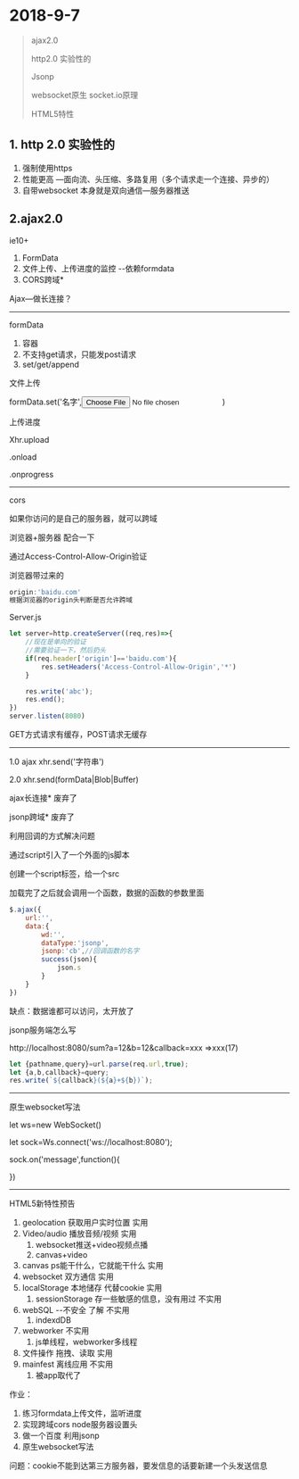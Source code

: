 # 2018-9-7



> ajax2.0
>
> http2.0 实验性的
>
> Jsonp 
>
> websocket原生 socket.io原理
>
> HTML5特性

## 1. http 2.0 实验性的

1. 强制使用https
2. 性能更高 —面向流、头压缩、多路复用（多个请求走一个连接、异步的）
3. 自带websocket  本身就是双向通信—服务器推送

## 2.ajax2.0

ie10+

1. FormData  
2. 文件上传、上传进度的监控 --依赖formdata 
3. CORS跨域* 

Ajax—做长连接？

---

formData 

1. 容器
2. 不支持get请求，只能发post请求
3. set/get/append

文件上传

formData.set('名字',<input type='file'>)

上传进度

Xhr.upload

.onload

.onprogress

---



cors

如果你访问的是自己的服务器，就可以跨域

浏览器+服务器 配合一下

通过Access-Control-Allow-Origin验证



浏览器带过来的

```js
origin:'baidu.com'
根据浏览器的origin头判断是否允许跨域
```





Server.js

```js
let server=http.createServer((req,res)=>{
    //现在是单向的验证
    //需要验证一下，然后扔头
    if(req.header['origin']=='baidu.com'){
        res.setHeaders('Access-Control-Allow-Origin','*')        
    }

    res.write('abc');
    res.end();
})
server.listen(8080)
```





GET方式请求有缓存，POST请求无缓存

---



 1.0 ajax xhr.send('字符串')

2.0 xhr.send(formData|Blob|Buffer) 



ajax长连接* 废弃了

 

jsonp跨域* 废弃了

利用回调的方式解决问题

通过script引入了一个外面的js脚本

创建一个script标签，给一个src

加载完了之后就会调用一个函数，数据的函数的参数里面

```js
$.ajax({
    url:'',
    data:{
        wd:'',
        dataType:'jsonp',
        jsonp:'cb',//回调函数的名字
        success(json){
            json.s
        }
    }
})
```

缺点：数据谁都可以访问，太开放了

jsonp服务端怎么写

http://localhost:8080/sum?a=12&b=12&callback=xxx =>xxx(17)

```js
let {pathname,query}=url.parse(req.url,true);
let {a,b,callback}=query;
res.write(`${callback}(${a}+${b})`);
```



---

原生websocket写法 

let ws=new WebSocket()

let sock=Ws.connect('ws://localhost:8080');

sock.on('message',function(){

	

})

---

HTML5新特性预告

1. geolocation   获取用户实时位置 实用 
2. Video/audio   播放音频/视频 实用
   1. websocket推送+video视频点播
   2. canvas+video
3. canvas ps能干什么，它就能干什么 实用
4. websocket  双方通信 实用
5. localStorage  本地储存 代替cookie 实用
   1. sessionStorage 存一些敏感的信息，没有用过 不实用
6. webSQL   --不安全 了解 不实用
   1. indexdDB 
7. webworker 不实用
   1. js单线程，webworker多线程
8. 文件操作 拖拽、读取 实用
9. mainfest 离线应用 不实用
   1. 被app取代了

作业：

1. 练习formdata上传文件，监听进度
2. 实现跨域cors node服务器设置头
3. 做一个百度 利用jsonp
4. 原生websocket写法 

问题：cookie不能到达第三方服务器，要发信息的话要新建一个头发送信息







